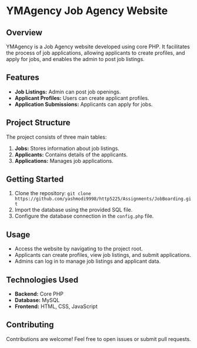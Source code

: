 # YMAgency Job Agency Website

## Overview

YMAgency is a Job Agency website developed using core PHP. It facilitates the process of job applications, allowing applicants to create profiles, and apply for jobs, and enables the admin to post job listings.

## Features

- **Job Listings:** Admin can post job openings.
- **Applicant Profiles:** Users can create applicant profiles.
- **Application Submissions:** Applicants can apply for jobs.
  
## Project Structure

The project consists of three main tables:

1. **Jobs:** Stores information about job listings.
2. **Applicants:** Contains details of the applicants.
3. **Applications:** Manages job applications.

## Getting Started

1. Clone the repository: `git clone https://github.com/yashmodi9998/http5225/Assignments/JobBoarding.git`
2. Import the database using the provided SQL file.
3. Configure the database connection in the `config.php` file.

## Usage

- Access the website by navigating to the project root.
- Applicants can create profiles, view job listings, and submit applications.
- Admins can log in to manage job listings and applicant data.

## Technologies Used

- **Backend:** Core PHP
- **Database:** MySQL
- **Frontend:** HTML, CSS, JavaScript

## Contributing

Contributions are welcome! Feel free to open issues or submit pull requests.

